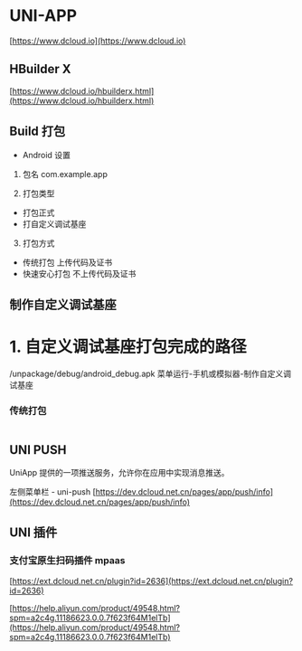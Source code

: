 # UNI-APP

[https://www.dcloud.io](https://www.dcloud.io)

## HBuilder X

[https://www.dcloud.io/hbuilderx.html](https://www.dcloud.io/hbuilderx.html)

## Build 打包

- Android 设置

1. 包名 com.example.app

2. 打包类型

- 打包正式
- 打自定义调试基座

3. 打包方式

- 传统打包 上传代码及证书
- 快速安心打包 不上传代码及证书

## 制作自定义调试基座

# 1. 自定义调试基座打包完成的路径

/unpackage/debug/android_debug.apk
菜单运行-手机或模拟器-制作自定义调试基座

### 传统打包

```bash

```

## UNI PUSH

UniApp 提供的一项推送服务，允许你在应用中实现消息推送。

左侧菜单栏 - uni-push
[https://dev.dcloud.net.cn/pages/app/push/info](https://dev.dcloud.net.cn/pages/app/push/info)

## UNI 插件

### 支付宝原生扫码插件 mpaas

[https://ext.dcloud.net.cn/plugin?id=2636](https://ext.dcloud.net.cn/plugin?id=2636)

[https://help.aliyun.com/product/49548.html?spm=a2c4g.11186623.0.0.7f623f64M1elTb](https://help.aliyun.com/product/49548.html?spm=a2c4g.11186623.0.0.7f623f64M1elTb)
